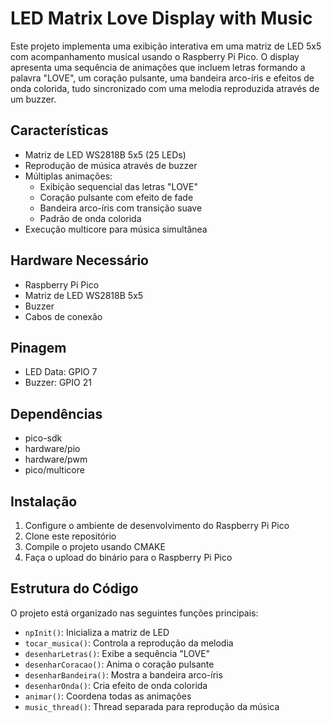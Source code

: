 # LED Matrix Love Display with Music

Este projeto implementa uma exibição interativa em uma matriz de LED 5x5 com acompanhamento musical usando o Raspberry Pi Pico. O display apresenta uma sequência de animações que incluem letras formando a palavra "LOVE", um coração pulsante, uma bandeira arco-íris e efeitos de onda colorida, tudo sincronizado com uma melodia reproduzida através de um buzzer.

## Características

- Matriz de LED WS2818B 5x5 (25 LEDs)
- Reprodução de música através de buzzer
- Múltiplas animações:
  - Exibição sequencial das letras "LOVE"
  - Coração pulsante com efeito de fade
  - Bandeira arco-íris com transição suave
  - Padrão de onda colorida
- Execução multicore para música simultânea

## Hardware Necessário

- Raspberry Pi Pico
- Matriz de LED WS2818B 5x5
- Buzzer
- Cabos de conexão

## Pinagem

- LED Data: GPIO 7
- Buzzer: GPIO 21

## Dependências

- pico-sdk
- hardware/pio
- hardware/pwm
- pico/multicore

## Instalação

1. Configure o ambiente de desenvolvimento do Raspberry Pi Pico
2. Clone este repositório
3. Compile o projeto usando CMAKE
4. Faça o upload do binário para o Raspberry Pi Pico

## Estrutura do Código

O projeto está organizado nas seguintes funções principais:

- `npInit()`: Inicializa a matriz de LED
- `tocar_musica()`: Controla a reprodução da melodia
- `desenharLetras()`: Exibe a sequência "LOVE"
- `desenharCoracao()`: Anima o coração pulsante
- `desenharBandeira()`: Mostra a bandeira arco-íris
- `desenharOnda()`: Cria efeito de onda colorida
- `animar()`: Coordena todas as animações
- `music_thread()`: Thread separada para reprodução da música